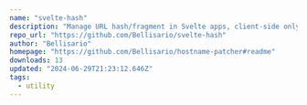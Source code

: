 ```yaml
---
name: "svelte-hash"
description: "Manage URL hash/fragment in Svelte apps, client-side only."
repo_url: "https://github.com/Bellisario/svelte-hash"
author: "Bellisario"
homepage: "https://github.com/Bellisario/hostname-patcher#readme"
downloads: 13
updated: "2024-06-29T21:23:12.646Z"
tags: 
  - utility
---
```

